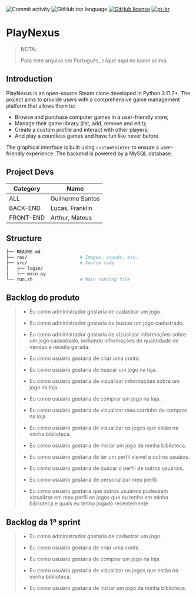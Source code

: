 ![Commit activity](https://img.shields.io/github/commit-activity/m/iyksh/PlayNexus)
![GitHub top language](https://img.shields.io/github/languages/top/iyksh/PlayNexus?logo=python&label=)
[![GitHub license](https://img.shields.io/github/license/iyksh/PlayNexus)](https://github.com/iyksh/PlayNexus/LICENSE)
[![pt-br](https://img.shields.io/badge/lang-pt--br-green.svg)](./res/README_PTBR.md)

# PlayNexus

> NOTA:
>
> Para este arquivo em Português, clique aqui no ícone acima.

## Introduction

PlayNexus is an open-source Steam clone developed in Python 3.11.2+. The project aims to provide users with a comprehensive game management platform that allows them to:

- Browse and purchase computer games in a user-friendly store;
- Manage their game library (list, add, remove and edit);
- Create a custom profile and interact with other players;
- And play a countless games and have fun like never before.

The graphical interface is built using `customtkinter` to ensure a user-friendly experience. The backend is powered by a MySQL database.

## Project Devs

| Category   | Name               |
|------------|--------------------|
| ALL        | Guilherme Santos   |
| BACK-END   | Lucas, Franklin    |
| FRONT-END  | Arthur, Mateus     |

## Structure

```sh
├── README.md
├── res/                    # Images, sounds, etc.
├── src/                    # Source code
│   ├── login/
│   ├── main.py
└── run.sh                  # Main running file
```
## Backlog do produto

> - Eu como administrador gostaria de cadastrar um jogo.
>
> - Eu como administrador gostaria de buscar um jogo cadastrado.
>
> - Eu como administrador gostaria de vizualizar informações sobre um jogo cadastrado, incluindo informações de quantidade de vendas e receita gerada.
>
> - Eu como usuário gostaria de criar uma conta.
>
> - Eu como usuário gostaria de buscar um jogo na loja.
>
> - Eu como usuário gostaria de vizualizar informações sobre um jogo na loja.
>
> - Eu como usuário gostaria de comprar um jogo na loja.
>
> - Eu como usuário gostaria de visualizar meu carrinho de compras na loja.
>
> - Eu como usuário gostaria de visualizar os jogos que estão na minha biblioteca.
>
> - Eu como usuário gostaria de iniciar um jogo da minha biblioteca.
>
> - Eu como usuário gostaria de ter um perfil visivel a outros usuáios.
>
> - Eu como usuário gostaria de buscar o perfil de outros usuários.
>
> - Eu como usuário gostaria de personalizar meu perfil.
>
> - Eu como usuário gostaria que outros usuários pudessem vizualizar em meu perfil os jogos que eu tenho em minha biblioteca e quais eu tenho jogado recentemente.

## Backlog da 1ª sprint

> - Eu como administrador gostaria de cadastrar um jogo.
>
> - Eu como usuário gostaria de criar uma conta.
>
> - Eu como usuário gostaria de comprar um jogo na loja.
>
> - Eu como usuário gostaria de visualizar os jogos que estão na minha biblioteca.
>
> - Eu como usuário gostaria de iniciar um jogo da minha biblioteca.